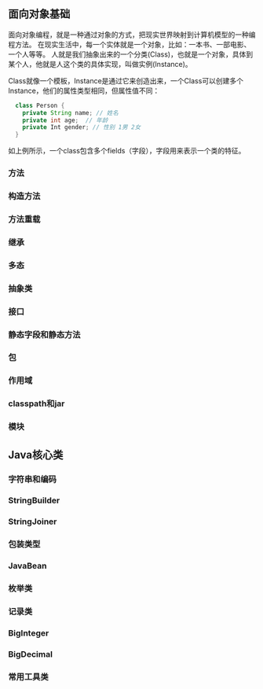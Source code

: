 ## 面向对象基础
  面向对象编程，就是一种通过对象的方式，把现实世界映射到计算机模型的一种编程方法。
  在现实生活中，每一个实体就是一个对象，比如：一本书、一部电影、一个人等等。 人就是我们抽象出来的一个分类(Class)，也就是一个对象，具体到某个人，他就是人这个类的具体实现，叫做实例(Instance)。

  Class就像一个模板，Instance是通过它来创造出来，一个Class可以创建多个Instance，他们的属性类型相同，但属性值不同：

  ```java
    class Person {
      private String name; // 姓名
      private int age;  // 年龄
      private Int gender; // 性别 1男 2女
    }
  ```
  如上例所示，一个class包含多个fields（字段），字段用来表示一个类的特征。
### 方法


### 构造方法

### 方法重载

### 继承

### 多态

### 抽象类

### 接口

### 静态字段和静态方法

### 包

### 作用域

### classpath和jar

### 模块

## Java核心类

### 字符串和编码

### StringBuilder

### StringJoiner

### 包装类型

### JavaBean

### 枚举类

### 记录类

### BigInteger

### BigDecimal

### 常用工具类
